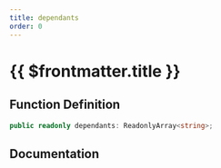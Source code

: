 ```yaml
---
title: dependants
order: 0
---
```


# {{ $frontmatter.title }}

## Function Definition

```ts
public readonly dependants: ReadonlyArray<string>;
```

## Documentation

<!--@include: ./parts/dependants.md-->
